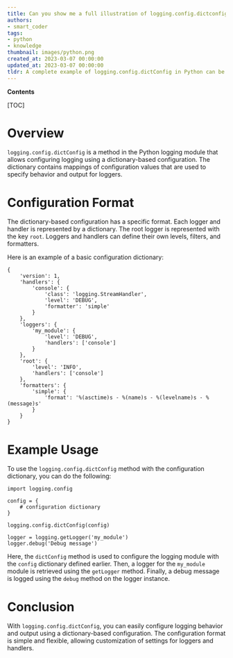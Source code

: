 ```yaml
---
title: Can you show me a full illustration of logging.config.dictconfig?
authors:
- smart_coder
tags:
- python
- knowledge
thumbnail: images/python.png
created_at: 2023-03-07 00:00:00
updated_at: 2023-03-07 00:00:00
tldr: A complete example of logging.config.dictConfig in Python can be found in the official Python documentation.
---
```


**Contents**

[TOC]

# Overview
`logging.config.dictConfig` is a method in the Python logging module that allows configuring logging using a dictionary-based configuration. The dictionary contains mappings of configuration values that are used to specify behavior and output for loggers.

# Configuration Format
The dictionary-based configuration has a specific format. Each logger and handler is represented by a dictionary. The root logger is represented with the key `root`. Loggers and handlers can define their own levels, filters, and formatters.

Here is an example of a basic configuration dictionary:
```
{
    'version': 1,
    'handlers': {
        'console': {
            'class': 'logging.StreamHandler',
            'level': 'DEBUG',
            'formatter': 'simple'
        }
    },
    'loggers': {
        'my_module': {
            'level': 'DEBUG',
            'handlers': ['console']
        }
    },
    'root': {
        'level': 'INFO',
        'handlers': ['console']
    },
    'formatters': {
        'simple': {
            'format': '%(asctime)s - %(name)s - %(levelname)s - %(message)s'
        }
    }
}
```

# Example Usage
To use the `logging.config.dictConfig` method with the configuration dictionary, you can do the following:
```
import logging.config

config = {
    # configuration dictionary
}

logging.config.dictConfig(config)

logger = logging.getLogger('my_module')
logger.debug('Debug message')
```

Here, the `dictConfig` method is used to configure the logging module with the `config` dictionary defined earlier. Then, a logger for the `my_module` module is retrieved using the `getLogger` method. Finally, a debug message is logged using the `debug` method on the logger instance.

# Conclusion
With `logging.config.dictConfig`, you can easily configure logging behavior and output using a dictionary-based configuration. The configuration format is simple and flexible, allowing customization of settings for loggers and handlers.
